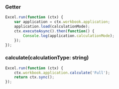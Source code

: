 ### Getter  
```js
Excel.run(function (ctx) { 
	var application = ctx.workbook.application;
	application.load(calculationMode);
	ctx.executeAsync().then(function() {
		Console.log(application.calculationMode);
	});
});
```
### calculate(calculationType: string)
```js
Excel.run(function (ctx) { 
	ctx.workbook.application.calculate('Full');
	return ctx.sync(); 
}); 

